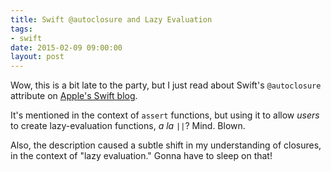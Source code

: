 ```yaml
---
title: Swift @autoclosure and Lazy Evaluation
tags:
- swift
date: 2015-02-09 09:00:00
layout: post
---
```


Wow, this is a bit late to the party, but I just read about Swift's `@autoclosure` attribute on [Apple's Swift blog](https://developer.apple.com/swift/blog/?id=4).

It's mentioned in the context of `assert` functions, but using it to allow *users* to create lazy-evaluation functions, *a la* `||`?  Mind. Blown.

Also, the description caused a subtle shift in my understanding of closures, in the context of "lazy evaluation."  Gonna have to sleep on that!
